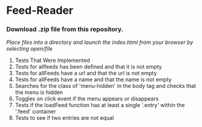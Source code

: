 # Feed-Reader

### Download .zip file from this repository.

*Place files into a directory and launch the index.html from your browser by selecting open/file*

1. Tests That Were Implemented
2. Tests for allfeeds has been defined and that it is not empty
3. Tests for allFeeds have a url and that the url is not empty
4. Tests for allFeeds have a name and that the name is not empty
5. Searches for the class of 'menu-hidden' in the body tag and checks that the menu is hidden
6. Toggles on click event if the menu appears or disappears
7. Tests if the loadFeed function has at least a single '.entry' within the '.feed' container
8. Tests to see if two entries are not equal
